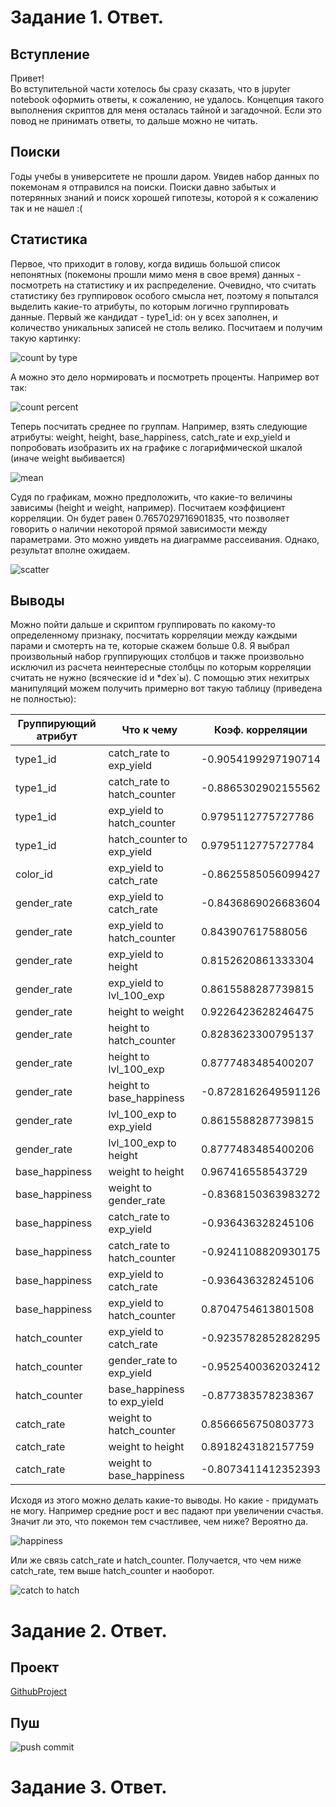 # Задание 1. Ответ.

## Вступление

Привет!  
Во вступительной части хотелось бы сразу сказать, что в jupyter notebook оформить ответы, к сожалению, не удалось. Концепция такого выполнения скриптов для меня осталась тайной и загадочной. Если это повод не принимать ответы, то дальше можно не читать. 

## Поиски

Годы учебы в университете не прошли даром. Увидев набор данных по покемонам я отправился на поиски. Поиски давно забытых и потерянных знаний и поиск хорошей гипотезы, которой я к сожалению так и не нашел :( 

## Статистика

Первое, что приходит в голову, когда видишь большой список непонятных (покемоны прошли мимо меня в свое время) данных - посмотреть на статистику и их распределение. Очевидно, что считать статистику без группировок особого смысла нет, поэтому я попытался выделить какие-то атрибуты, по которым логично группировать данные. Первый же кандидат - type1_id: он у всех заполнен, и количество уникальных записей не столь велико.
Посчитаем и получим такую картинку:

![count by type](1.png)

А можно это дело нормировать и посмотреть проценты. Например вот так:

![count percent](2.png)

Теперь посчитать среднее по группам. Например, взять следующие атрибуты: weight, height, base\_happiness, catch\_rate и exp_yield и попробовать изобразить их на графике с логарифмической шкалой (иначе weight выбивается)

![mean](3.png)

Судя по графикам, можно предположить, что какие-то величины зависимы (height и weight, например). Посчитаем коэффициент корреляции. Он будет равен 0.7657029716901835, что позволяет говорить о наличии некоторой прямой зависимости между параметрами. Это можно уивдеть на диаграмме рассеивания. Однако, результат вполне ожидаем.

![scatter](4.png)

## Выводы

Можно пойти дальше и скриптом группировать по какому-то определенному признаку, 
посчитать корреляции между каждыми парами и смотерть на те, которые скажем больше 0.8. 
Я выбрал произвольный набор группирующих столбцов и также произвольно исключил из расчета неинтересные столбцы
по которым корреляции считать не нужно (всяческие id и  \*dex`ы).
С помощью этих нехитрых манипуляций можем получить примерно вот такую таблицу (приведена не полностью):

| Группирующий атрибут |            Что к чему           |   Коэф. корреляции  |
|----------------------|---------------------------------|---------------------|
| type1\_id            | catch\_rate to exp\_yield       | -0.9054199297190714 |
| type1\_id            | catch\_rate to hatch\_counter   | -0.8865302902155562 |
| type1\_id            | exp\_yield to hatch\_counter    |  0.9795112775727786 |
| type1\_id            | hatch\_counter to exp\_yield    |  0.9795112775727784 |
| color\_id            | exp\_yield to catch\_rate       | -0.8625585056099427 |
| gender\_rate         | exp\_yield to catch\_rate       | -0.8436869026683604 |
| gender\_rate         | exp\_yield to hatch\_counter    |   0.843907617588056 |
| gender\_rate         | exp\_yield to height            |  0.8152620861333304 |
| gender\_rate         | exp\_yield to lvl\_100\_exp     |  0.8615588287739815 |
| gender\_rate         | height to weight                |  0.9226423628246475 |
| gender\_rate         | height to hatch\_counter        |  0.8283623300795137 |
| gender\_rate         | height to lvl\_100\_exp         |  0.8777483485400207 |
| gender\_rate         | height to base\_happiness       | -0.8728162649591126 |
| gender\_rate         | lvl\_100\_exp to exp\_yield     |  0.8615588287739815 |
| gender\_rate         | lvl\_100\_exp to height         |  0.8777483485400206 |
| base\_happiness      | weight to height                |   0.967416558543729 |
| base\_happiness      | weight to gender\_rate          | -0.8368150363983272 |
| base\_happiness      | catch\_rate to exp\_yield       |  -0.936436328245106 |
| base\_happiness      | catch\_rate to hatch\_counter   | -0.9241108820930175 |
| base\_happiness      | exp\_yield to catch\_rate       |  -0.936436328245106 |
| base\_happiness      | exp\_yield to hatch\_counter    |  0.8704754613801508 |
| hatch\_counter       | exp\_yield to catch\_rate       | -0.9235782852828295 |
| hatch\_counter       | gender\_rate to exp\_yield      | -0.9525400362032412 |
| hatch\_counter       | base\_happiness to exp\_yield   |  -0.877383578238367 |
| catch\_rate          | weight to hatch\_counter        |  0.8566656750803773 |
| catch\_rate          | weight to height                |  0.8918243182157759 |
| catch\_rate          | weight to base\_happiness       | -0.8073411412352393 |

Исходя из этого можно делать какие-то выводы. Но какие - придумать не могу.
Например средние рост и вес падают при увеличении счастья. Значит ли это, что покемон тем счастливее, чем ниже? Вероятно да.

![happiness](6.png)

Или же связь catch\_rate и hatch\_counter. Получается, что чем ниже catch\_rate, тем выше hatch\_counter и наоборот.

![catch to hatch](7.png)

# Задание 2. Ответ.

## Проект

[GithubProject](https://github.com/Uran235/summercamp2017)

## Пуш

![push commit](8.png)

# Задание 3. Ответ.

